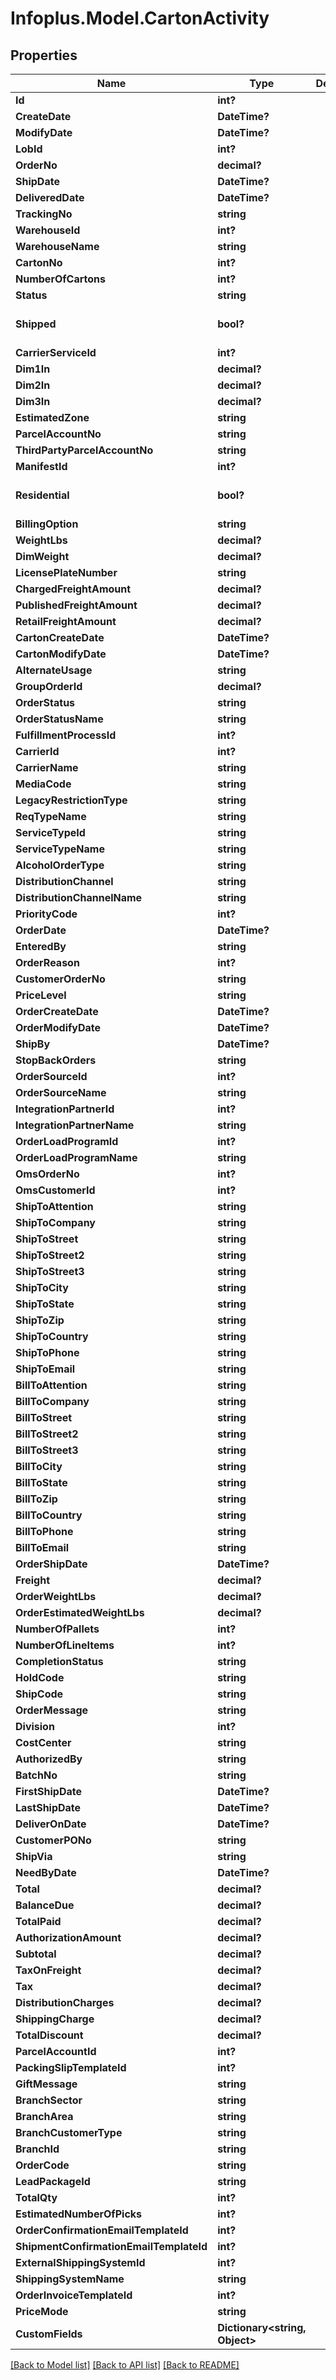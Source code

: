 # Infoplus.Model.CartonActivity
## Properties

Name | Type | Description | Notes
------------ | ------------- | ------------- | -------------
**Id** | **int?** |  | [optional] 
**CreateDate** | **DateTime?** |  | [optional] 
**ModifyDate** | **DateTime?** |  | [optional] 
**LobId** | **int?** |  | 
**OrderNo** | **decimal?** |  | [optional] 
**ShipDate** | **DateTime?** |  | [optional] 
**DeliveredDate** | **DateTime?** |  | [optional] 
**TrackingNo** | **string** |  | [optional] 
**WarehouseId** | **int?** |  | 
**WarehouseName** | **string** |  | [optional] 
**CartonNo** | **int?** |  | [optional] 
**NumberOfCartons** | **int?** |  | [optional] 
**Status** | **string** |  | [optional] 
**Shipped** | **bool?** |  | [optional] [default to false]
**CarrierServiceId** | **int?** |  | [optional] 
**Dim1In** | **decimal?** |  | [optional] 
**Dim2In** | **decimal?** |  | [optional] 
**Dim3In** | **decimal?** |  | [optional] 
**EstimatedZone** | **string** |  | [optional] 
**ParcelAccountNo** | **string** |  | [optional] 
**ThirdPartyParcelAccountNo** | **string** |  | [optional] 
**ManifestId** | **int?** |  | [optional] 
**Residential** | **bool?** |  | [optional] [default to false]
**BillingOption** | **string** |  | [optional] 
**WeightLbs** | **decimal?** |  | [optional] 
**DimWeight** | **decimal?** |  | [optional] 
**LicensePlateNumber** | **string** |  | [optional] 
**ChargedFreightAmount** | **decimal?** |  | [optional] 
**PublishedFreightAmount** | **decimal?** |  | [optional] 
**RetailFreightAmount** | **decimal?** |  | [optional] 
**CartonCreateDate** | **DateTime?** |  | [optional] 
**CartonModifyDate** | **DateTime?** |  | [optional] 
**AlternateUsage** | **string** |  | [optional] 
**GroupOrderId** | **decimal?** |  | [optional] 
**OrderStatus** | **string** |  | [optional] 
**OrderStatusName** | **string** |  | [optional] 
**FulfillmentProcessId** | **int?** |  | [optional] 
**CarrierId** | **int?** |  | [optional] 
**CarrierName** | **string** |  | [optional] 
**MediaCode** | **string** |  | 
**LegacyRestrictionType** | **string** |  | 
**ReqTypeName** | **string** |  | [optional] 
**ServiceTypeId** | **string** |  | [optional] 
**ServiceTypeName** | **string** |  | [optional] 
**AlcoholOrderType** | **string** |  | [optional] 
**DistributionChannel** | **string** |  | [optional] 
**DistributionChannelName** | **string** |  | [optional] 
**PriorityCode** | **int?** |  | [optional] 
**OrderDate** | **DateTime?** |  | 
**EnteredBy** | **string** |  | [optional] 
**OrderReason** | **int?** |  | [optional] 
**CustomerOrderNo** | **string** |  | [optional] 
**PriceLevel** | **string** |  | [optional] 
**OrderCreateDate** | **DateTime?** |  | [optional] 
**OrderModifyDate** | **DateTime?** |  | [optional] 
**ShipBy** | **DateTime?** |  | [optional] 
**StopBackOrders** | **string** |  | [optional] 
**OrderSourceId** | **int?** |  | [optional] 
**OrderSourceName** | **string** |  | [optional] 
**IntegrationPartnerId** | **int?** |  | [optional] 
**IntegrationPartnerName** | **string** |  | [optional] 
**OrderLoadProgramId** | **int?** |  | [optional] 
**OrderLoadProgramName** | **string** |  | [optional] 
**OmsOrderNo** | **int?** |  | [optional] 
**OmsCustomerId** | **int?** |  | [optional] 
**ShipToAttention** | **string** |  | [optional] 
**ShipToCompany** | **string** |  | [optional] 
**ShipToStreet** | **string** |  | [optional] 
**ShipToStreet2** | **string** |  | [optional] 
**ShipToStreet3** | **string** |  | [optional] 
**ShipToCity** | **string** |  | [optional] 
**ShipToState** | **string** |  | [optional] 
**ShipToZip** | **string** |  | [optional] 
**ShipToCountry** | **string** |  | [optional] 
**ShipToPhone** | **string** |  | [optional] 
**ShipToEmail** | **string** |  | [optional] 
**BillToAttention** | **string** |  | [optional] 
**BillToCompany** | **string** |  | [optional] 
**BillToStreet** | **string** |  | [optional] 
**BillToStreet2** | **string** |  | [optional] 
**BillToStreet3** | **string** |  | [optional] 
**BillToCity** | **string** |  | [optional] 
**BillToState** | **string** |  | [optional] 
**BillToZip** | **string** |  | [optional] 
**BillToCountry** | **string** |  | [optional] 
**BillToPhone** | **string** |  | [optional] 
**BillToEmail** | **string** |  | [optional] 
**OrderShipDate** | **DateTime?** |  | [optional] 
**Freight** | **decimal?** |  | [optional] 
**OrderWeightLbs** | **decimal?** |  | [optional] 
**OrderEstimatedWeightLbs** | **decimal?** |  | [optional] 
**NumberOfPallets** | **int?** |  | [optional] 
**NumberOfLineItems** | **int?** |  | [optional] 
**CompletionStatus** | **string** |  | [optional] 
**HoldCode** | **string** |  | [optional] 
**ShipCode** | **string** |  | [optional] 
**OrderMessage** | **string** |  | [optional] 
**Division** | **int?** |  | [optional] 
**CostCenter** | **string** |  | [optional] 
**AuthorizedBy** | **string** |  | [optional] 
**BatchNo** | **string** |  | [optional] 
**FirstShipDate** | **DateTime?** |  | [optional] 
**LastShipDate** | **DateTime?** |  | [optional] 
**DeliverOnDate** | **DateTime?** |  | [optional] 
**CustomerPONo** | **string** |  | [optional] 
**ShipVia** | **string** |  | [optional] 
**NeedByDate** | **DateTime?** |  | [optional] 
**Total** | **decimal?** |  | [optional] 
**BalanceDue** | **decimal?** |  | [optional] 
**TotalPaid** | **decimal?** |  | [optional] 
**AuthorizationAmount** | **decimal?** |  | [optional] 
**Subtotal** | **decimal?** |  | [optional] 
**TaxOnFreight** | **decimal?** |  | [optional] 
**Tax** | **decimal?** |  | [optional] 
**DistributionCharges** | **decimal?** |  | [optional] 
**ShippingCharge** | **decimal?** |  | [optional] 
**TotalDiscount** | **decimal?** |  | [optional] 
**ParcelAccountId** | **int?** |  | [optional] 
**PackingSlipTemplateId** | **int?** |  | [optional] 
**GiftMessage** | **string** |  | [optional] 
**BranchSector** | **string** |  | [optional] 
**BranchArea** | **string** |  | [optional] 
**BranchCustomerType** | **string** |  | [optional] 
**BranchId** | **string** |  | [optional] 
**OrderCode** | **string** |  | [optional] 
**LeadPackageId** | **string** |  | [optional] 
**TotalQty** | **int?** |  | [optional] 
**EstimatedNumberOfPicks** | **int?** |  | [optional] 
**OrderConfirmationEmailTemplateId** | **int?** |  | [optional] 
**ShipmentConfirmationEmailTemplateId** | **int?** |  | [optional] 
**ExternalShippingSystemId** | **int?** |  | [optional] 
**ShippingSystemName** | **string** |  | [optional] 
**OrderInvoiceTemplateId** | **int?** |  | [optional] 
**PriceMode** | **string** |  | [optional] 
**CustomFields** | **Dictionary&lt;string, Object&gt;** |  | [optional] 

[[Back to Model list]](../README.md#documentation-for-models) [[Back to API list]](../README.md#documentation-for-api-endpoints) [[Back to README]](../README.md)

